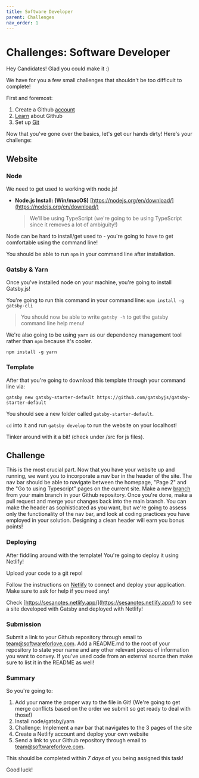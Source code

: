 ```yaml
---
title: Software Developer
parent: Challenges
nav_order: 1
---
```


# Challenges: Software Developer

Hey Candidates! Glad you could make it :)

We have for you a few small challenges that shouldn't be too difficult to complete!

First and foremost:

1. Create a Github [account](https://docs.github.com/en/github/getting-started-with-github/signing-up-for-a-new-github-account)
2. [Learn](https://docs.github.com/en/github/getting-started-with-github/git-and-github-learning-resources) about Github
3. Set up [Git](https://docs.github.com/en/github/getting-started-with-github/set-up-git)

Now that you've gone over the basics, let's get our hands dirty! Here's your challenge:

## Website

### Node

We need to get used to working with node.js!

-   **Node.js Install: (Win/macOS)** [https://nodejs.org/en/download/](https://nodejs.org/en/download/)
    > We'll be using TypeScript (we're going to be using TypeScript since it removes a lot of ambiguity!)

Node can be hard to install/get used to - you're going to have to get comfortable using the command line!

You should be able to run `npm` in your command line after installation.

### Gatsby & Yarn

Once you've installed node on your machine, you're going to install Gatsby.js!

You're going to run this command in your command line: `npm install -g gatsby-cli`

> You should now be able to write `gatsby -h` to get the gatsby command line help menu!

We're also going to be using `yarn` as our dependency management tool rather than `npm` because it's cooler.

`npm install -g yarn`

### Template

After that you're going to download this template through your command line via:

`gatsby new gatsby-starter-default https://github.com/gatsbyjs/gatsby-starter-default`

You should see a new folder called `gatsby-starter-default`.

`cd` into it and run `gatsby develop` to run the website on your localhost!

Tinker around with it a bit! (check under /src for js files).

## Challenge

This is the most crucial part. Now that you have your website up and running, we want you to incorporate a nav bar in the header of the site. The nav bar should be able to navigate between the homepage, "Page 2" and the "Go to using Typescript" pages on the current site. Make a new [branch](https://docs.github.com/en/github/collaborating-with-pull-requests/proposing-changes-to-your-work-with-pull-requests/about-branches) from your main branch in your Github repository. Once you're done, make a pull request and merge your changes back into the main branch. You can make the header as sophisticated as you want, but we're going to assess only the functionality of the nav bar, and look at coding practices you have employed in your solution. Designing a clean header will earn you bonus points!

### Deploying

After fiddling around with the template! You're going to deploy it using Netlify!

Upload your code to a git repo!

Follow the instructions on [Netlify](https://www.netlify.com/blog/2016/09/29/a-step-by-step-guide-deploying-on-netlify/) to connect and deploy your application. Make sure to ask for help if you need any!

Check [https://sesanotes.netlify.app/](https://sesanotes.netlify.app/) to see a site developed with Gatsby and deployed with Netlify!



### Submission

Submit a link to your Github repository through email to [team@softwareforlove.com](team@softwareforlove.com). Add a README.md to the root of your repository to state your name and any other relevant pieces of information you want to convey. If you've used code from an external source then make sure to list it in the README as well!

### Summary

So you're going to:

1. Add your name the proper way to the file in Git! (We're going to get merge conflicts based on the order we submit so get ready to deal with those!)
2. Install node/gatsby/yarn
3. Challenge: Implement a nav bar that navigates to the 3 pages of the site
4. Create a Netlify account and deploy your own website
5. Send a link to your Github repository through email to [team@softwareforlove.com](team@softwareforlove.com).

This should be completed within _7 days_ of you being assigned this task!

Good luck!
